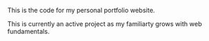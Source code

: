 This is the code for my personal portfolio website.

This is currently an active project as my familiarty grows with web fundamentals.